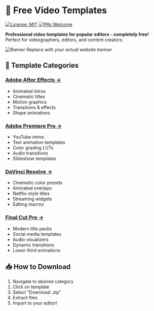 # 🎥 Free Video Templates

[![License: MIT](https://img.shields.io/badge/License-MIT-yellow.svg)](https://opensource.org/licenses/MIT)
[![PRs Welcome](https://img.shields.io/badge/PRs-welcome-brightgreen.svg)](http://makeapullrequest.com)

**Professional video templates for popular editors - completely free!**  
Perfect for videographers, editors, and content creators.

![Banner](https://imgur.com/a/Cx6gdTf) 
*Replace with your actual website banner*

## 🚀 Template Categories

### [Adobe After Effects →](https://yourwebsite.com/after-effects)
- Animated intros
- Cinematic titles
- Motion graphics
- Transitions & effects
- Shape animations

### [Adobe Premiere Pro →](https://yourwebsite.com/premiere-pro)
- YouTube intros
- Text animation templates
- Color grading LUTs
- Audio transitions
- Slideshow templates

### [DaVinci Resolve →](https://yourwebsite.com/davinci-resolve)
- Cinematic color presets
- Animated overlays
- Netflix-style titles
- Streaming widgets
- Editing macros

### [Final Cut Pro →](https://yourwebsite.com/final-cut-pro)
- Modern title packs
- Social media templates
- Audio visualizers
- Dynamic transitions
- Lower third animations

## 📥 How to Download
1. Navigate to desired category
2. Click on template
3. Select "Download .zip"
4. Extract files
5. Import to your editor!
